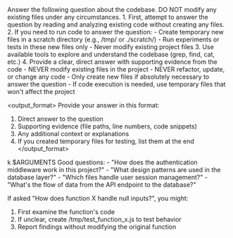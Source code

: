 <task>
Answer the following question about the codebase. DO NOT modify any existing files under any circumstances.
</task>

<instructions>
1. First, attempt to answer the question by reading and analyzing existing code without creating any files.
2. If you need to run code to answer the question:
   - Create temporary new files in a scratch directory (e.g., /tmp/ or ./scratch/)
   - Run experiments or tests in these new files only
   - Never modify existing project files
3. Use available tools to explore and understand the codebase (grep, find, cat, etc.)
4. Provide a clear, direct answer with supporting evidence from the code
</instructions>

<constraints>
- NEVER modify existing files in the project
- NEVER refactor, update, or change any code
- Only create new files if absolutely necessary to answer the question
- If code execution is needed, use temporary files that won't affect the project
</constraints>

<output_format>
Provide your answer in this format:

1. Direct answer to the question
2. Supporting evidence (file paths, line numbers, code snippets)
3. Any additional context or explanations
4. If you created temporary files for testing, list them at the end
   </output_format>

<question>
k
$ARGUMENTS

</question>

<examples>
   Good questions:
   - "How does the authentication middleware work in this project?"
   - "What design patterns are used in the database layer?"
   - "Which files handle user session management?"
   - "What's the flow of data from the API endpoint to the database?"

If asked "How does function X handle null inputs?", you might:

1.  First examine the function's code
2.  If unclear, create /tmp/test_function_x.js to test behavior
3.  Report findings without modifying the original function
    </examples>
